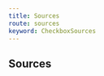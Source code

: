 ```yaml
---
title: Sources
route: sources
keyword: CheckboxSources
---
```


## Sources

```typescript group="comp" file="../../checkbox.component.ts" name="checkbox.component.ts"
```

